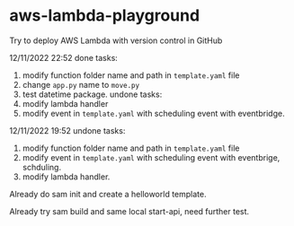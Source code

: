 # aws-lambda-playground
Try to deploy AWS Lambda with version control in GitHub

12/11/2022 22:52
done tasks:
1. modify function folder name and path in `template.yaml` file
2. change `app.py` name to `move.py`
3. test datetime package.
undone tasks:
1. modify lambda handler
2. modify event in `template.yaml` with scheduling event with eventbridge.


12/11/2022 19:52
undone tasks:
1. modify function folder name and path in `template.yaml` file
2. modify event in `template.yaml` with scheduling event with eventbrige, schduling.
3. modify lambda handler. 

Already do sam init and create a helloworld template.

Already try sam build and same local start-api, need further test.

